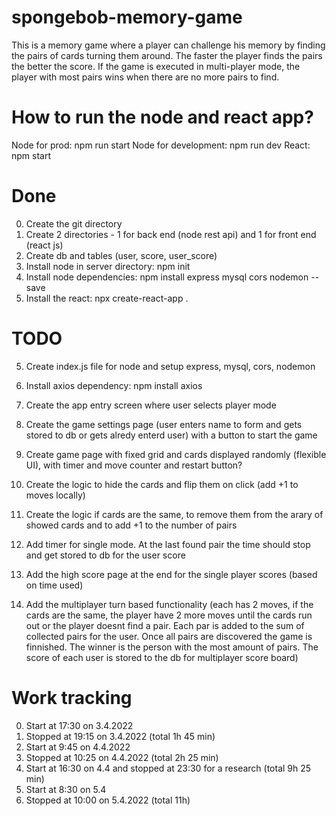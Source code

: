 # spongebob-memory-game
This is a memory game where a player can challenge his memory by finding the pairs of cards turning them around. The faster the player finds the pairs the better the score. If the game is executed in multi-player mode, the player with most pairs wins when there are no more pairs to find.

# How to run the node and react app?
 
Node for prod: npm run start
Node for development: npm run dev
React: npm start

# Done

0. Create the git directory
1. Create 2 directories - 1 for back end (node rest api) and 1 for front end (react js)
2. Create db and tables (user, score, user_score)
3. Install node in server directory: npm init
4. Install node dependencies: npm install express mysql cors nodemon --save
6. Install the react: npx create-react-app .

# TODO

5. Create index.js file for node and setup express, mysql, cors, nodemon

7. Install axios dependency: npm install axios
8. Create the app entry screen where user selects player mode
9. Create the game settings page (user enters name to form and gets stored to db or gets alredy enterd user) with a button to start the game
10. Create game page with fixed grid and cards displayed randomly (flexible UI), with timer and move counter and restart button?
11. Create the logic to hide the cards and flip them on click (add +1 to moves locally)
12. Create the logic if cards are the same, to remove them from the arary of showed cards and to add +1 to the number of pairs
13. Add timer for single mode. At the last found pair the time should stop and get stored to db for the user score
14. Add the high score page at the end for the single player scores (based on time used)
15. Add the multiplayer turn based functionality (each has 2 moves, if the cards are the same, the player have 2 more moves until the cards run out or the player doesnt find a pair. Each par is added to the sum of collected pairs for the user. Once all pairs are discovered the game is finnished. The winner is the person with the most amount of pairs. The score of each user is stored to the db for multiplayer score board)


# Work tracking

0. Start at 17:30 on 3.4.2022 
1. Stopped at 19:15 on 3.4.2022 (total 1h 45 min)
2. Start at 9:45 on 4.4.2022
3. Stopped at 10:25 on 4.4.2022 (total 2h 25 min)
4. Start at 16:30 on 4.4 and stopped at 23:30 for a research (total 9h 25 min)
5. Start at 8:30 on 5.4
6. Stopped at 10:00 on 5.4.2022 (total 11h)